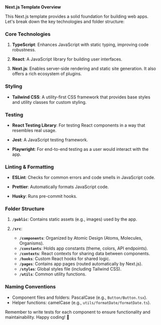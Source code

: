 **Next.js Template Overview**

This Next.js template provides a solid foundation for building web apps. Let's break down the key technologies and folder structure:

### Core Technologies

1. **TypeScript**: Enhances JavaScript with static typing, improving code robustness.

2. **React**: A JavaScript library for building user interfaces.

3. **Next.js**: Enables server-side rendering and static site generation. It also offers a rich ecosystem of plugins.

### Styling

- **Tailwind CSS**: A utility-first CSS framework that provides base styles and utility classes for custom styling.

### Testing

- **React Testing Library**: For testing React components in a way that resembles real usage.

- **Jest**: A JavaScript testing framework.

- **Playwright**: For end-to-end testing as a user would interact with the app.

### Linting & Formatting

- **ESLint**: Checks for common errors and code smells in JavaScript code.

- **Prettier**: Automatically formats JavaScript code.

- **Husky**: Runs pre-commit hooks.

### Folder Structure

1. **`/public`**: Contains static assets (e.g., images) used by the app.

2. **`/src`**:
   - **`/components`**: Organized by Atomic Design (Atoms, Molecules, Organisms).
   - **`/constants`**: Holds app constants (theme, colors, API endpoints).
   - **`/contexts`**: React contexts for sharing data between components.
   - **`/hooks`**: Custom React hooks for shared logic.
   - **`/pages`**: Contains app pages (routed automatically by Next.js).
   - **`/styles`**: Global styles file (including Tailwind CSS).
   - **`/utils`**: Common utility functions.

### Naming Conventions

- Component files and folders: PascalCase (e.g., `Button/Button.tsx`).
- Helper functions: camelCase (e.g., `utils/formatDate/formatDate.ts`).

Remember to write tests for each component to ensure functionality and maintainability. Happy coding! 🚀
